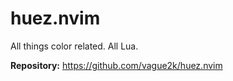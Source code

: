 # huez.nvim

All things color related. All Lua.

**Repository:** <https://github.com/vague2k/huez.nvim>
